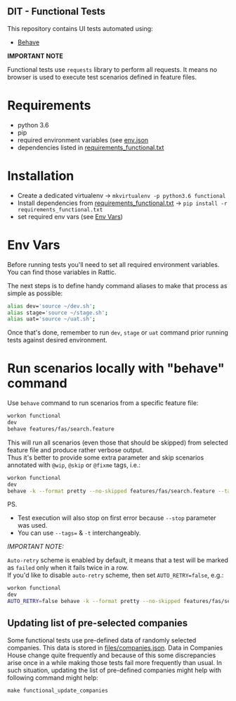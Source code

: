 DIT - Functional Tests
----------------------------------

This repository contains UI tests automated using:
* [Behave](https://pythonhosted.org/behave/)


**IMPORTANT NOTE**

Functional tests use `requests` library to perform all requests. 
It means no browser is used to execute test scenarios defined in feature files.


# Requirements

* python 3.6
* pip
* required environment variables (see [env.json](../../docker/env.json)
* dependencies listed in [requirements_functional.txt](../../requirements_functional.txt)


# Installation

* Create a dedicated virtualenv → `mkvirtualenv -p python3.6 functional`
* Install dependencies from [requirements_functional.txt](../../requirements_functional.txt) → `pip install -r requirements_functional.txt`
* set required env vars (see [Env Vars](#env-vars))


# Env Vars

Before running tests you'll need to set all required environment variables.  
You can find those variables in Rattic.  

The next steps is to define handy command aliases to make that process as simple as possible:

```bash
alias dev='source ~/dev.sh';
alias stage='source ~/stage.sh';
alias uat='source ~/uat.sh';
```

Once that's done, remember to run `dev`, `stage` or `uat` command prior running tests 
against desired environment.


# Run scenarios locally with "behave" command

Use `behave` command to run scenarios from a specific feature file: 
```bash
workon functional
dev
behave features/fas/search.feature
```

This will run all scenarios (even those that should be skipped) from selected feature 
file and produce rather verbose output.  
Thus it's better to provide some extra parameter and skip scenarios annotated with 
`@wip`, `@skip` or `@fixme` tags, i.e.:

```bash
workon functional
dev
behave -k --format pretty --no-skipped features/fas/search.feature --tags=~@wip --tags=~@skip --tags=~@fixme --stop
```

PS. 
* Test execution will also stop on first error because `--stop` parameter was used.
* You can use `--tags=` & `-t` interchangeably.


*IMPORTANT NOTE:*

`Auto-retry` scheme is enabled by default, it means that a test will be marked as 
`failed` only when it fails twice in a row.  
If you'd like to disable `auto-retry` scheme, then set `AUTO_RETRY=false`, e.g.:
```bash
workon functional
dev
AUTO_RETRY=false behave -k --format pretty --no-skipped features/fas/search.feature --tags=~@wip --tags=~@skip --tags=~@fixme --stop
```


## Updating list of pre-selected companies

Some functional tests use pre-defined data of randomly selected companies. 
This data is stored in [files/companies.json](files/companies.json). 
Data in Companies House change quite frequently and because of this some discrepancies 
arise once in a while making those tests fail more frequently than usual.
In such situation, updating the list of pre-defined companies might help with following 
command might help:
```
make functional_update_companies
```
